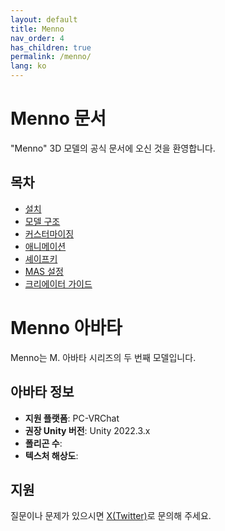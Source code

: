 ```yaml
---
layout: default
title: Menno
nav_order: 4
has_children: true
permalink: /menno/
lang: ko
---
```


# Menno 문서

"Menno" 3D 모델의 공식 문서에 오신 것을 환영합니다.

## 목차

- [설치](installation.md)
- [모델 구조](structure.md)
- [커스터마이징](customization.md)
- [애니메이션](animation.md)
- [셰이프키](shapekeys.md)
- [MAS 설정](mas-settings.md)
- [크리에이터 가이드](creator-guide.md)

# Menno 아바타

Menno는 M. 아바타 시리즈의 두 번째 모델입니다.

## 아바타 정보

- **지원 플랫폼**: PC-VRChat
- **권장 Unity 버전**: Unity 2022.3.x
- **폴리곤 수**: 
- **텍스처 해상도**: 

## 지원

질문이나 문제가 있으시면 [X(Twitter)](https://x.com/_emudotto)로 문의해 주세요. 